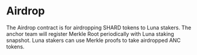# Airdrop

The Airdrop contract is for airdropping SHARD tokens to Luna stakers. 
The anchor team will register Merkle Root periodically with Luna staking 
snapshot. Luna stakers can use Merkle proofs to take airdropped ANC tokens.

